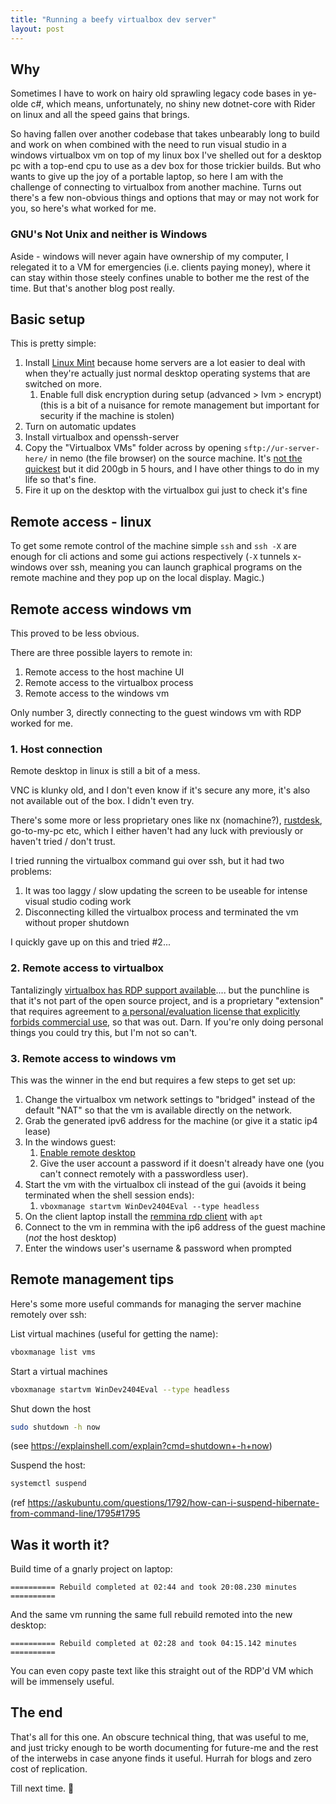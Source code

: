 ```yaml
---
title: "Running a beefy virtualbox dev server"
layout: post
---
```


## Why

Sometimes I have to work on hairy old sprawling legacy code bases in ye-olde c#, which means, unfortunately, no shiny new dotnet-core with Rider on linux and all the speed gains that brings.

So having fallen over another codebase that takes unbearably long to build and work on when combined with the need to run visual studio in a windows virtualbox vm on top of my linux box I've shelled out for a desktop pc with a top-end cpu to use as a dev box for those trickier builds. But who wants to give up the joy of a portable laptop, so here I am with the challenge of connecting to virtualbox from another machine. Turns out there's a few non-obvious things and options that may or may not work for you, so here's what worked for me.

### GNU's Not Unix and neither is Windows

Aside - windows will never again have ownership of my computer, I relegated it to a VM for emergencies (i.e. clients paying money), where it can stay within those steely confines unable to bother me the rest of the time. But that's another blog post really.

## Basic setup

This is pretty simple:

1. Install [Linux Mint](https://www.linuxmint.com/) because home servers are a lot easier to deal with when they're actually just normal desktop operating systems that are switched on more.
	1. Enable full disk encryption during setup (advanced > lvm > encrypt) (this is a bit of a nuisance for remote management but important for security if the machine is stolen)
1. Turn on automatic updates
1. Install virtualbox and openssh-server
1. Copy the "Virtualbox VMs" folder across by opening `sftp://ur-server-here/` in nemo (the file browser) on the source machine. It's [not the quickest](https://unix.stackexchange.com/questions/48399/fast-way-to-copy-a-large-file-on-a-lan) but it did 200gb in 5 hours, and I have other things to do in my life so that's fine.
1. Fire it up on the desktop with the virtualbox gui just to check it's fine

## Remote access - linux

To get some remote control of the machine simple `ssh` and `ssh -X` are enough for cli actions and some gui actions respectively (`-X` tunnels x-windows over ssh, meaning you can launch graphical programs on the remote machine and they pop up on the local display. Magic.)

## Remote access windows vm

This proved to be less obvious.

There are three possible layers to remote in:

1. Remote access to the host machine UI
2. Remote access to the virtualbox process
3. Remote access to the windows vm

Only number 3, directly connecting to the guest windows vm with RDP worked for me.

### 1. Host connection

Remote desktop in linux is still a bit of a mess.

VNC is klunky old, and I don't even know if it's secure any more, it's also not available out of the box. I didn't even try.

There's some more or less proprietary ones like nx (nomachine?), [rustdesk](https://rustdesk.com/), go-to-my-pc etc, which I either haven't had any luck with previously or haven't tried / don't trust.

I tried running the virtualbox command gui over ssh, but it had two problems:

1. It was too laggy / slow updating the screen to be useable for intense visual studio coding work
2. Disconnecting killed the virtualbox process and terminated the vm without proper shutdown

I quickly gave up on this and tried #2...

### 2. Remote access to virtualbox

Tantalizingly [virtualbox has RDP support available](https://www.virtualbox.org/manual/ch07.html).... but the punchline is that it's not part of the open source project, and is a proprietary "extension" that requires agreement to [a personal/evaluation license that explicitly forbids commercial use](https://superuser.com/questions/146398/virtualbox-puel-interpretation/1315219#1315219), so that was out. Darn. If you're only doing personal things you could try this, but I'm not so can't.

### 3. Remote access to windows vm

This was the winner in the end but requires a few steps to get set up:

1. Change the virtualbox vm network settings to "bridged" instead of the default "NAT" so that the vm is available directly on the network.
1. Grab the generated ipv6 address for the machine (or give it a static ip4 lease)
1. In the windows guest:
	1. [Enable remote desktop](https://learn.microsoft.com/en-us/windows-server/remote/remote-desktop-services/clients/remote-desktop-allow-access)
	1. Give the user account a password if it doesn't already have one (you can't connect remotely with a passwordless user).
1. Start the vm with the virtualbox cli instead of the gui (avoids it being terminated when the shell session ends):
	1. `vboxmanage startvm WinDev2404Eval --type headless`
1. On the client laptop install the [remmina rdp client](https://remmina.org/) with `apt`
1. Connect to the vm in remmina with the ip6 address of the guest machine (*not* the host desktop)
1. Enter the windows user's username & password when prompted

## Remote management tips

Here's some more useful commands for managing the server machine remotely over ssh:

List virtual machines (useful for getting the name):

```sh
vboxmanage list vms
```

Start a virtual machines

```sh
vboxmanage startvm WinDev2404Eval --type headless
```

Shut down the host

```sh
sudo shutdown -h now
```

(see <https://explainshell.com/explain?cmd=shutdown+-h+now>)

Suspend the host:

```sh
systemctl suspend
```

(ref <https://askubuntu.com/questions/1792/how-can-i-suspend-hibernate-from-command-line/1795#1795>

## Was it worth it?

Build time of a gnarly project on laptop:

```
========== Rebuild completed at 02:44 and took 20:08.230 minutes ==========
```

And the same vm running the same full rebuild remoted into the new desktop:
```
========== Rebuild completed at 02:28 and took 04:15.142 minutes ==========
```

You can even copy paste text like this straight out of the RDP'd VM which will be immensely useful.

## The end

That's all for this one. An obscure technical thing, that was useful to me, and just tricky enough to be worth documenting for future-me and the rest of the interwebs in case anyone finds it useful. Hurrah for blogs and zero cost of replication.

Till next time. 👋
